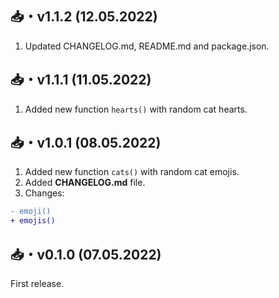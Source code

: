 ## 📥・v1.1.2 (12.05.2022)
1. Updated CHANGELOG.md, README.md and package.json.

## 📥・v1.1.1 (11.05.2022)
1. Added new function `hearts()` with random cat hearts.

## 📥・v1.0.1 (08.05.2022)
1. Added new function `cats()` with random cat emojis.  
2. Added **CHANGELOG.md** file.  
2. Changes:
```diff
- emoji()
+ emojis()
```

## 📥・v0.1.0 (07.05.2022)
First release.